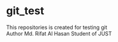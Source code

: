 # git_test
This repositories is created for testing git
<br>
Author Md. Rifat Al Hasan Student of JUST
